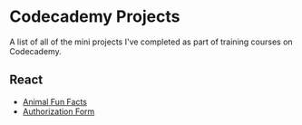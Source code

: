 # Codecademy Projects
A list of all of the mini projects I've completed as part of training courses on Codecademy.

## React
- [Animal Fun Facts](https://www.codecademy.com/workspaces/634928d9e5f0ddb2df1f2a7d)
- [Authorization Form](https://www.codecademy.com/workspaces/63494377da720aa6a36de812)
